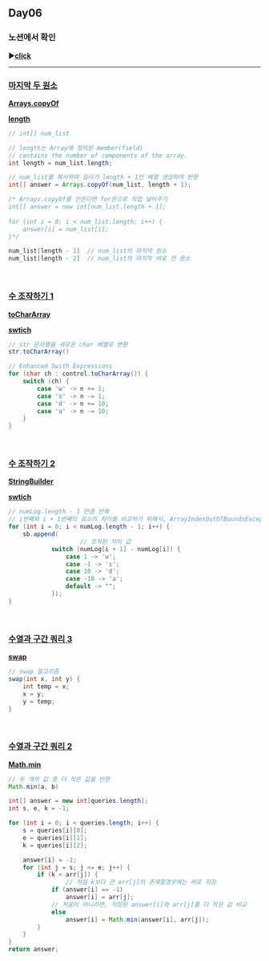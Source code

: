 ## Day06
### 노션에서 확인
▶️[**click**](https://gipark181.notion.site/Day06-2024-07-24-1ec16c4899e545e5821768094075a53e?pvs=4)
<br/>
<hr/>

### [**마지막 두 원소**](https://school.programmers.co.kr/learn/courses/30/lessons/181927)

[**Arrays.copyOf**](https://docs.oracle.com/javase/8/docs/api/java/util/Arrays.html#copyOf-int:A-int-)

[**length**](https://docs.oracle.com/javase/specs/jls/se7/html/jls-10.html#jls-10.7)

```java
// int[] num_list

// length는 Array에 정의된 member(field)
// contains the number of components of the array.
int length = num_list.length;

// num_list를 복사하여 길이가 length + 1인 배열 생성하여 반환
int[] answer = Arrays.copyOf(num_list, length + 1);

/* Arrays.copyOf를 안쓴다면 for문으로 직접 넣어주기
int[] answer = new int[num_list.length + 1];
        
for (int i = 0; i < num_list.length; i++) {
    answer[i] = num_list[i];
}*/

num_list[length - 1]  // num_list의 마지막 원소
num_list[length - 2]  // num_list의 마지막 바로 전 원소

```
<br/>

### [**수 조작하기 1**](https://school.programmers.co.kr/learn/courses/30/lessons/181926)

[**toCharArray**](https://docs.oracle.com/javase%2F7%2Fdocs%2Fapi%2F/java/lang/String.html#toCharArray())

[**swtich**](https://docs.oracle.com/en/java/javase/17/language/switch-expressions.html)

```java
// str 문자열을 새로운 char 배열로 변환
str.toCharArray()

// Enhanced Swith Expressions
for (char ch : control.toCharArray()) {
    switch (ch) {
        case 'w' -> n += 1;
        case 's' -> n -= 1;
        case 'd' -> n += 10;
        case 'a' -> n -= 10;
    }
}
```
<br/>

### [**수 조작하기 2**](https://school.programmers.co.kr/learn/courses/30/lessons/181925)

[**StringBuilder**](https://docs.oracle.com/javase/8/docs/api/java/lang/StringBuilder.html)

[**swtich**](https://docs.oracle.com/en/java/javase/17/language/switch-expressions.html)

```java
// numLog.length - 1 만큼 반복
// i번째와 i + 1번째의 요소의 차이를 비교하기 위해서, ArrayIndexOutOfBoundsException 에러 방지
for (int i = 0; i < numLog.length - 1; i++) {
    sb.append(
				    // 조작된 차이 값
            switch (numLog[i + 1] - numLog[i]) {
                case 1 -> 'w';
                case -1 -> 's';
                case 10 -> 'd';
                case -10 -> 'a';
                default -> "";
            });
}
```
<br/>

### [**수열과 구간 쿼리 3**](https://school.programmers.co.kr/learn/courses/30/lessons/181924)

[**swap**](https://en.wikipedia.org/wiki/Swap_(computer_programming))

```java
// swap 알고리즘
swap(int x, int y) {
	int temp = x;
	x = y;
	y = temp;
}
```
<br/>

### [**수열과 구간 쿼리 2**](https://school.programmers.co.kr/learn/courses/30/lessons/181923)

[**Math.min**](https://docs.oracle.com/javase/8/docs/api/java/lang/Math.html#min-int-int-)

```java
// 두 개의 값 중 더 작은 값을 반환
Math.min(a, b)

int[] answer = new int[queries.length];
int s, e, k = -1;

for (int i = 0; i < queries.length; i++) {
    s = queries[i][0];
    e = queries[i][1];
    k = queries[i][2];

    answer[i] = -1;
    for (int j = s; j <= e; j++) {
        if (k < arr[j]) {
		        // 처음 k보다 큰 arr[j]이 존재할경우에는 바로 저장
            if (answer[i] == -1)
                answer[i] = arr[j];
            // 처음이 아니라면, 저장된 answer[i]와 arr[j]를 더 작은 값 비교
            else 
                answer[i] = Math.min(answer[i], arr[j]);
        }
    }
}
return answer;
```